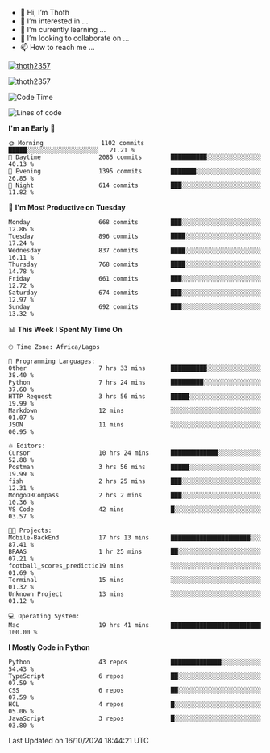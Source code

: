 <!---
thoth2357/thoth2357 is a ✨ special ✨ repository because its `README.md` (this file) appears on your GitHub profile.
You can click the Preview link to take a look at your changes.
--->

- 👋 Hi, I’m Thoth
- 👀 I’m interested in ...
- 🌱 I’m currently learning ...
- 💞️ I’m looking to collaborate on ...
- 📫 How to reach me ...


<p align="left"> <a href="https://github.com/ryo-ma/github-profile-trophy"><img src="https://github-profile-trophy.vercel.app/?username=thoth2357&theme=gruvbox&no-bg=true&no-frame=false&title=MultiLanguage,Commits,Repositories,Stars,Followers,PullRequest,Reviews,Issues" alt="thoth2357" /></a> </p>

<p align="left"> <img src="https://komarev.com/ghpvc/?username=thoth2357&label=Profile%20views&color=0e75b6&style=flat" alt="thoth2357" /> </p>

<!--START_SECTION:waka-->
![Code Time](http://img.shields.io/badge/Code%20Time-3%2C331%20hrs%2053%20mins-blue)

![Lines of code](https://img.shields.io/badge/From%20Hello%20World%20I%27ve%20Written-30.7%20million%20lines%20of%20code-blue)

**I'm an Early 🐤** 

```text
🌞 Morning                1102 commits        █████░░░░░░░░░░░░░░░░░░░░   21.21 % 
🌆 Daytime                2085 commits        ██████████░░░░░░░░░░░░░░░   40.13 % 
🌃 Evening                1395 commits        ███████░░░░░░░░░░░░░░░░░░   26.85 % 
🌙 Night                  614 commits         ███░░░░░░░░░░░░░░░░░░░░░░   11.82 % 
```
📅 **I'm Most Productive on Tuesday** 

```text
Monday                   668 commits         ███░░░░░░░░░░░░░░░░░░░░░░   12.86 % 
Tuesday                  896 commits         ████░░░░░░░░░░░░░░░░░░░░░   17.24 % 
Wednesday                837 commits         ████░░░░░░░░░░░░░░░░░░░░░   16.11 % 
Thursday                 768 commits         ████░░░░░░░░░░░░░░░░░░░░░   14.78 % 
Friday                   661 commits         ███░░░░░░░░░░░░░░░░░░░░░░   12.72 % 
Saturday                 674 commits         ███░░░░░░░░░░░░░░░░░░░░░░   12.97 % 
Sunday                   692 commits         ███░░░░░░░░░░░░░░░░░░░░░░   13.32 % 
```


📊 **This Week I Spent My Time On** 

```text
🕑︎ Time Zone: Africa/Lagos

💬 Programming Languages: 
Other                    7 hrs 33 mins       ██████████░░░░░░░░░░░░░░░   38.40 % 
Python                   7 hrs 24 mins       █████████░░░░░░░░░░░░░░░░   37.60 % 
HTTP Request             3 hrs 56 mins       █████░░░░░░░░░░░░░░░░░░░░   19.99 % 
Markdown                 12 mins             ░░░░░░░░░░░░░░░░░░░░░░░░░   01.07 % 
JSON                     11 mins             ░░░░░░░░░░░░░░░░░░░░░░░░░   00.95 % 

🔥 Editors: 
Cursor                   10 hrs 24 mins      █████████████░░░░░░░░░░░░   52.88 % 
Postman                  3 hrs 56 mins       █████░░░░░░░░░░░░░░░░░░░░   19.99 % 
fish                     2 hrs 25 mins       ███░░░░░░░░░░░░░░░░░░░░░░   12.31 % 
MongoDBCompass           2 hrs 2 mins        ███░░░░░░░░░░░░░░░░░░░░░░   10.36 % 
VS Code                  42 mins             █░░░░░░░░░░░░░░░░░░░░░░░░   03.57 % 

🐱‍💻 Projects: 
Mobile-BackEnd           17 hrs 13 mins      ██████████████████████░░░   87.41 % 
BRAAS                    1 hr 25 mins        ██░░░░░░░░░░░░░░░░░░░░░░░   07.21 % 
football_scores_predictio19 mins             ░░░░░░░░░░░░░░░░░░░░░░░░░   01.69 % 
Terminal                 15 mins             ░░░░░░░░░░░░░░░░░░░░░░░░░   01.32 % 
Unknown Project          13 mins             ░░░░░░░░░░░░░░░░░░░░░░░░░   01.12 % 

💻 Operating System: 
Mac                      19 hrs 41 mins      █████████████████████████   100.00 % 
```

**I Mostly Code in Python** 

```text
Python                   43 repos            ██████████████░░░░░░░░░░░   54.43 % 
TypeScript               6 repos             ██░░░░░░░░░░░░░░░░░░░░░░░   07.59 % 
CSS                      6 repos             ██░░░░░░░░░░░░░░░░░░░░░░░   07.59 % 
HCL                      4 repos             █░░░░░░░░░░░░░░░░░░░░░░░░   05.06 % 
JavaScript               3 repos             █░░░░░░░░░░░░░░░░░░░░░░░░   03.80 % 
```




 Last Updated on 16/10/2024 18:44:21 UTC
<!--END_SECTION:waka-->
<!--![](http://github-profile-summary-cards.vercel.app/api/cards/profile-details?username=thoth2357&theme=2077)

![](http://github-profile-summary-cards.vercel.app/api/cards/stats?username=thoth2357&theme=2077)![](http://github-profile-summary-cards.vercel.app/api/cards/productive-time?username=thoth2357&theme=2077&utcOffset=8) -->
